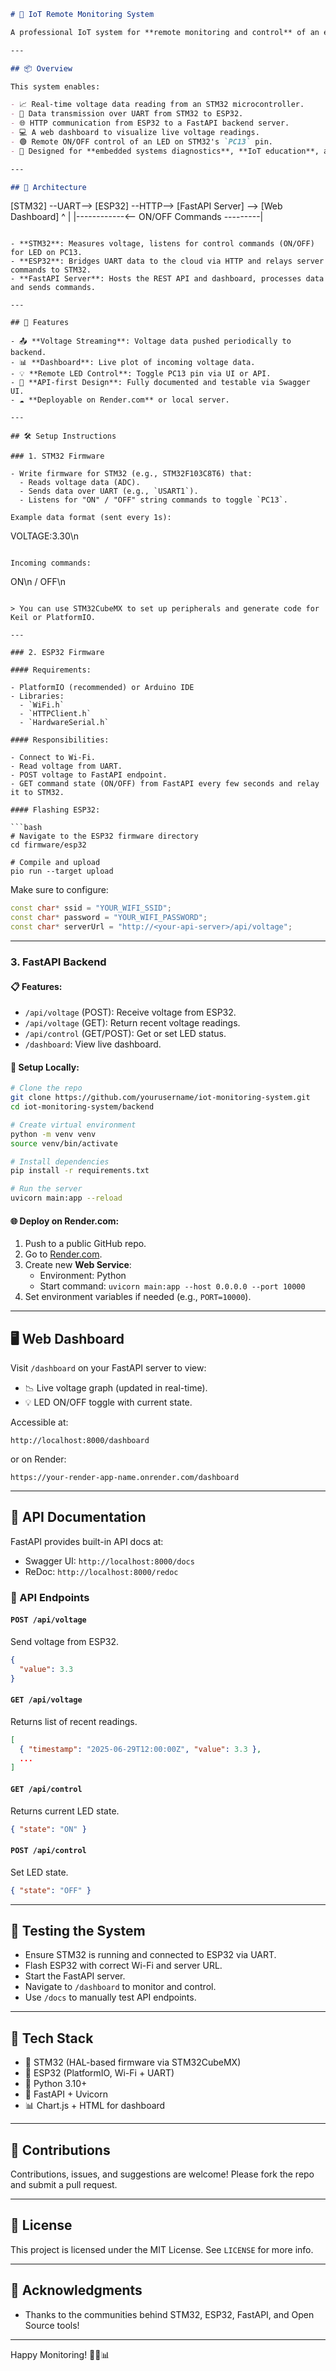 ```markdown
# 🔌 IoT Remote Monitoring System

A professional IoT system for **remote monitoring and control** of an embedded device using an **STM32**, **ESP32**, and a **FastAPI backend**. This project enables **real-time voltage monitoring** and **remote LED control** via a dashboard and RESTful API.

---

## 📦 Overview

This system enables:

- 📈 Real-time voltage data reading from an STM32 microcontroller.
- 🔁 Data transmission over UART from STM32 to ESP32.
- 🌐 HTTP communication from ESP32 to a FastAPI backend server.
- 💻 A web dashboard to visualize live voltage readings.
- 🟢 Remote ON/OFF control of an LED on STM32's `PC13` pin.
- 🧠 Designed for **embedded systems diagnostics**, **IoT education**, and **remote device monitoring**.

---

## 🧩 Architecture

```
[STM32] --UART--> [ESP32] --HTTP--> [FastAPI Server] --> [Web Dashboard]
                     ^                                         |
                     |------------<-- ON/OFF Commands ---------|
```

- **STM32**: Measures voltage, listens for control commands (ON/OFF) for LED on PC13.
- **ESP32**: Bridges UART data to the cloud via HTTP and relays server commands to STM32.
- **FastAPI Server**: Hosts the REST API and dashboard, processes data and sends commands.

---

## 🚀 Features

- 📤 **Voltage Streaming**: Voltage data pushed periodically to backend.
- 📊 **Dashboard**: Live plot of incoming voltage data.
- 💡 **Remote LED Control**: Toggle PC13 pin via UI or API.
- 📱 **API-first Design**: Fully documented and testable via Swagger UI.
- ☁️ **Deployable on Render.com** or local server.

---

## 🛠️ Setup Instructions

### 1. STM32 Firmware

- Write firmware for STM32 (e.g., STM32F103C8T6) that:
  - Reads voltage data (ADC).
  - Sends data over UART (e.g., `USART1`).
  - Listens for "ON" / "OFF" string commands to toggle `PC13`.

Example data format (sent every 1s):
```
VOLTAGE:3.30\n
```

Incoming commands:
```
ON\n / OFF\n
```

> You can use STM32CubeMX to set up peripherals and generate code for Keil or PlatformIO.

---

### 2. ESP32 Firmware

#### Requirements:

- PlatformIO (recommended) or Arduino IDE
- Libraries:
  - `WiFi.h`
  - `HTTPClient.h`
  - `HardwareSerial.h`

#### Responsibilities:

- Connect to Wi-Fi.
- Read voltage from UART.
- POST voltage to FastAPI endpoint.
- GET command state (ON/OFF) from FastAPI every few seconds and relay it to STM32.

#### Flashing ESP32:

```bash
# Navigate to the ESP32 firmware directory
cd firmware/esp32

# Compile and upload
pio run --target upload
```

Make sure to configure:
```cpp
const char* ssid = "YOUR_WIFI_SSID";
const char* password = "YOUR_WIFI_PASSWORD";
const char* serverUrl = "http://<your-api-server>/api/voltage";
```

---

### 3. FastAPI Backend

#### 📋 Features:

- `/api/voltage` (POST): Receive voltage from ESP32.
- `/api/voltage` (GET): Return recent voltage readings.
- `/api/control` (GET/POST): Get or set LED status.
- `/dashboard`: View live dashboard.

#### 🔧 Setup Locally:

```bash
# Clone the repo
git clone https://github.com/yourusername/iot-monitoring-system.git
cd iot-monitoring-system/backend

# Create virtual environment
python -m venv venv
source venv/bin/activate

# Install dependencies
pip install -r requirements.txt

# Run the server
uvicorn main:app --reload
```

#### 🌐 Deploy on Render.com:

1. Push to a public GitHub repo.
2. Go to [Render.com](https://render.com).
3. Create new **Web Service**:
   - Environment: Python
   - Start command: `uvicorn main:app --host 0.0.0.0 --port 10000`
4. Set environment variables if needed (e.g., `PORT=10000`).

---

## 🖥️ Web Dashboard

Visit `/dashboard` on your FastAPI server to view:

- 📉 Live voltage graph (updated in real-time).
- 💡 LED ON/OFF toggle with current state.
  
Accessible at:
```
http://localhost:8000/dashboard
```
or on Render:
```
https://your-render-app-name.onrender.com/dashboard
```

---

## 📡 API Documentation

FastAPI provides built-in API docs at:

- Swagger UI: `http://localhost:8000/docs`
- ReDoc: `http://localhost:8000/redoc`

### 🔌 API Endpoints

#### `POST /api/voltage`

Send voltage from ESP32.

```json
{
  "value": 3.3
}
```

#### `GET /api/voltage`

Returns list of recent readings.

```json
[
  { "timestamp": "2025-06-29T12:00:00Z", "value": 3.3 },
  ...
]
```

#### `GET /api/control`

Returns current LED state.

```json
{ "state": "ON" }
```

#### `POST /api/control`

Set LED state.

```json
{ "state": "OFF" }
```

---

## 🧪 Testing the System

- Ensure STM32 is running and connected to ESP32 via UART.
- Flash ESP32 with correct Wi-Fi and server URL.
- Start the FastAPI server.
- Navigate to `/dashboard` to monitor and control.
- Use `/docs` to manually test API endpoints.

---

## 🧰 Tech Stack

- 👾 STM32 (HAL-based firmware via STM32CubeMX)
- 📡 ESP32 (PlatformIO, Wi-Fi + UART)
- 🐍 Python 3.10+
- 🚀 FastAPI + Uvicorn
- 📊 Chart.js + HTML for dashboard

---

## 🤝 Contributions

Contributions, issues, and suggestions are welcome! Please fork the repo and submit a pull request.

---

## 📄 License

This project is licensed under the MIT License. See `LICENSE` for more info.

---

## 🌟 Acknowledgments

- Thanks to the communities behind STM32, ESP32, FastAPI, and Open Source tools!

---

Happy Monitoring! 📶💡📊
```

